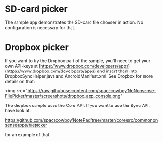 # SD-card picker

The sample app demonstrates the SD-card file chooser in action. No configuration is necessary for that.


# Dropbox picker

If you want to try the Dropbox part of the sample, you'll need to get your own
API-keys at [https://www.dropbox.com/developers/apps](https://www.dropbox.com/developers/apps)
and insert them into DropboxSyncHelper.java and AndroidManifest.xml. See Dropbox for more details
on that:

<img src="https://raw.githubusercontent.com/spacecowboy/NoNonsense-FilePicker/master/screenshots/dropbox_app_console.png"
</img>

The dropbox sample uses the Core API. If you want to use the Sync API, have look at:

https://github.com/spacecowboy/NotePad/tree/master/core/src/com/nononsenseapps/filepicker

for an example of that.
